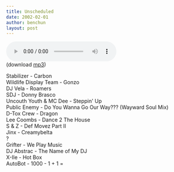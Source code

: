 ```yaml
---
title: Unscheduled
date: 2002-02-01
author: benchun
layout: post
---
```


<audio src="http://mp3.benchun.net/benchun-unscheduled.mp3" preload="auto" controls></audio>  
(download [mp3](http://mp3.benchun.net/benchun-unscheduled.mp3))

Stabilizer - Carbon  
Wildlife Display Team - Gonzo  
DJ Vela - Roamers  
SDJ - Donny Brasco  
Uncouth Youth & MC Dee - Steppin' Up  
Public Enemy - Do You Wanna Go Our Way??? (Wayward Soul Mix)  
D-Tox Crew - Dragon  
Lee Coombs - Dance 2 The House  
S & Z - Def Movez Part II  
Jinx - Creamybelta  
?  
Grifter - We Play Music  
DJ Abstrac - The Name of My DJ  
X-Ile - Hot Box  
AutoBot - 1000 - 1 + 1 =
